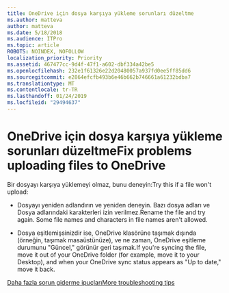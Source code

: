```yaml
---
title: OneDrive için dosya karşıya yükleme sorunları düzeltme
ms.author: matteva
author: matteva
ms.date: 5/18/2018
ms.audience: ITPro
ms.topic: article
ROBOTS: NOINDEX, NOFOLLOW
localization_priority: Priority
ms.assetid: 467477cc-9d4f-47f1-a602-dbf334a42be5
ms.openlocfilehash: 232e1f61326e22d20480057a937fd0ee5ff85dd6
ms.sourcegitcommit: e2864efcfb493b6e46b662b746661a61232bdba7
ms.translationtype: MT
ms.contentlocale: tr-TR
ms.lasthandoff: 01/24/2019
ms.locfileid: "29494637"
---
```

# <a name="fix-problems-uploading-files-to-onedrive"></a><span data-ttu-id="010b4-102">OneDrive için dosya karşıya yükleme sorunları düzeltme</span><span class="sxs-lookup"><span data-stu-id="010b4-102">Fix problems uploading files to OneDrive</span></span>

<span data-ttu-id="010b4-103">Bir dosyayı karşıya yüklemeyi olmaz, bunu deneyin:</span><span class="sxs-lookup"><span data-stu-id="010b4-103">Try this if a file won't upload:</span></span>
  
- <span data-ttu-id="010b4-p101">Dosyayı yeniden adlandırın ve yeniden deneyin. Bazı dosya adları ve Dosya adlarındaki karakterleri izin verilmez.</span><span class="sxs-lookup"><span data-stu-id="010b4-p101">Rename the file and try again. Some file names and characters in file names aren't allowed.</span></span> 
    
- <span data-ttu-id="010b4-106">Dosya eşitlemişsinizdir ise, OneDrive klasörüne taşımak dışında (örneğin, taşımak masaüstünüze), ve ne zaman, OneDrive eşitleme durumunu "Güncel," görünür geri taşımak.</span><span class="sxs-lookup"><span data-stu-id="010b4-106">If you're syncing the file, move it out of your OneDrive folder (for example, move it to your Desktop), and when your OneDrive sync status appears as "Up to date," move it back.</span></span> 
    
[<span data-ttu-id="010b4-107">Daha fazla sorun giderme ipuçları</span><span class="sxs-lookup"><span data-stu-id="010b4-107">More troubleshooting tips</span></span>](https://go.microsoft.com/fwlink/?linkid=873155)
  

